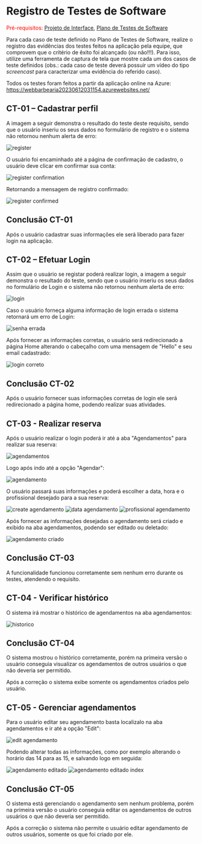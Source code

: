 # Registro de Testes de Software

<span style="color:red">Pré-requisitos: <a href="3-Projeto de Interface.md"> Projeto de Interface</a></span>, <a href="8-Plano de Testes de Software.md"> Plano de Testes de Software</a>

Para cada caso de teste definido no Plano de Testes de Software, realize o registro das evidências dos testes feitos na aplicação pela equipe, que comprovem que o critério de êxito foi alcançado (ou não!!!). Para isso, utilize uma ferramenta de captura de tela que mostre cada um dos casos de teste definidos (obs.: cada caso de teste deverá possuir um vídeo do tipo _screencast_ para caracterizar uma evidência do referido caso).

Todos os testes foram feitos a partir da aplicação online na Azure: https://webbarbearia20230612031154.azurewebsites.net/

## CT-01 – Cadastrar perfil
A imagem a seguir demonstra o resultado do teste deste requisito, sendo que o usuário inseriu os seus dados no formulário de registro e o sistema não retornou nenhum alerta de erro:

![register](https://github.com/ICEI-PUC-Minas-PMV-ADS/pmv-ads-2023-1-e2-proj-int-t6-agendamento-de-horarios/assets/82223068/68f1d109-0001-41cc-9f76-d0f70b8d1835)

O usuário foi encaminhado até a página de confirmação de cadastro, o usuário deve clicar em confirmar sua conta:

![register confirmation](https://github.com/ICEI-PUC-Minas-PMV-ADS/pmv-ads-2023-1-e2-proj-int-t6-agendamento-de-horarios/assets/82223068/5f7ea3f9-e18d-4d64-9ad0-1324148eb4f4)

Retornando a mensagem de registro confirmado:

![register confirmed](https://github.com/ICEI-PUC-Minas-PMV-ADS/pmv-ads-2023-1-e2-proj-int-t6-agendamento-de-horarios/assets/82223068/d6f3070f-cdcb-4fac-90a6-2a89bed07bb3)

## Conclusão CT-01

Após o usuário cadastrar suas informações ele será liberado para fazer login na aplicação.

## CT-02 – Efetuar Login

Assim que o usuário se registar poderá realizar login, a imagem a seguir demonstra o resultado do teste, sendo que o usuário inseriu os seus dados no formulário de Login e o sistema não retornou nenhum alerta de erro:

![login](https://github.com/ICEI-PUC-Minas-PMV-ADS/pmv-ads-2023-1-e2-proj-int-t6-agendamento-de-horarios/assets/82223068/e951264b-5651-459d-85d5-5fbd2b07b757)

Caso o usuário forneça alguma informação de login errada o sistema retornará um erro de Login:

![senha errada](https://github.com/ICEI-PUC-Minas-PMV-ADS/pmv-ads-2023-1-e2-proj-int-t6-agendamento-de-horarios/assets/82223068/bcfea3fa-0c9b-464a-b048-6c21f6a12c9a)

Após fornecer as informações corretas, o usuário será redirecionado a página Home alterando o cabeçalho com uma mensagem de "Hello" e seu email cadastrado:

![login correto](https://github.com/ICEI-PUC-Minas-PMV-ADS/pmv-ads-2023-1-e2-proj-int-t6-agendamento-de-horarios/assets/82223068/4c8f23ec-c0ec-4599-819b-d02ed4156e6e)

## Conclusão CT-02

Após o usuário fornecer suas informações corretas de login ele será redirecionado a página home, podendo realizar suas atividades.

## CT-03 - Realizar reserva

Após o usuário realizar o login poderá ir até a aba "Agendamentos" para realizar sua reserva:

![agendamentos](https://github.com/ICEI-PUC-Minas-PMV-ADS/pmv-ads-2023-1-e2-proj-int-t6-agendamento-de-horarios/assets/82223068/e24a2e57-623d-455d-8fcd-e9eaefe50c9e)

Logo após indo até a opção "Agendar":

![agendamento](https://github.com/ICEI-PUC-Minas-PMV-ADS/pmv-ads-2023-1-e2-proj-int-t6-agendamento-de-horarios/assets/82223068/165aa8de-ee4a-4664-b559-ebd1c3810e8c)

O usuário passará suas informações e poderá escolher a data, hora e o profissional desejado para a sua reserva:

![create agendamento](https://github.com/ICEI-PUC-Minas-PMV-ADS/pmv-ads-2023-1-e2-proj-int-t6-agendamento-de-horarios/assets/82223068/6dd7d7c3-68ab-4071-8632-ab8b149670d1)
![data agendamento](https://github.com/ICEI-PUC-Minas-PMV-ADS/pmv-ads-2023-1-e2-proj-int-t6-agendamento-de-horarios/assets/82223068/c44667cf-e4db-4e08-97f8-e276520054cf)
![profissional agendamento](https://github.com/ICEI-PUC-Minas-PMV-ADS/pmv-ads-2023-1-e2-proj-int-t6-agendamento-de-horarios/assets/82223068/a60fb55d-65be-4169-a99b-91c4b8d9a8c2)

Após fornecer as informações desejadas o agendamento será criado e exibido na aba agendamentos, podendo ser editado ou deletado:

![agendamento criado](https://github.com/ICEI-PUC-Minas-PMV-ADS/pmv-ads-2023-1-e2-proj-int-t6-agendamento-de-horarios/assets/82223068/9bb03fe8-136f-4756-8a5d-3187a3c444c0)

## Conclusão CT-03

A funcionalidade funcionou corretamente sem nenhum erro durante os testes, atendendo o requisito.

## CT-04 - Verificar histórico

O sistema irá mostrar o histórico de agendamentos na aba agendamentos:

![historico](https://github.com/ICEI-PUC-Minas-PMV-ADS/pmv-ads-2023-1-e2-proj-int-t6-agendamento-de-horarios/assets/82223068/3714d47d-8d20-436d-a5bf-41c4052f2412)

## Conclusão CT-04

O sistema mostrou o histórico corretamente, porém na primeira versão o usuário conseguia visualizar os agendamentos de outros usuários o que não deveria ser permitido. 

Após a correção o sistema exibe somente os agendamentos criados pelo usuário.

## CT-05 - Gerenciar agendamentos

Para o usuário editar seu agendamento basta localizalo na aba agendamentos e ir até a opção "Edit":

![edit agendamento](https://github.com/ICEI-PUC-Minas-PMV-ADS/pmv-ads-2023-1-e2-proj-int-t6-agendamento-de-horarios/assets/82223068/e2ec8803-fce3-47b3-8f00-33e409606e6f)

Podendo alterar todas as informações, como por exemplo alterando o horário das 14 para as 15, e salvando logo em seguida:

![agendamento editado](https://github.com/ICEI-PUC-Minas-PMV-ADS/pmv-ads-2023-1-e2-proj-int-t6-agendamento-de-horarios/assets/82223068/9f3e6069-3aa2-4349-8bb4-025b12f96ba1)
![agendamento editado index](https://github.com/ICEI-PUC-Minas-PMV-ADS/pmv-ads-2023-1-e2-proj-int-t6-agendamento-de-horarios/assets/82223068/bb731e57-d921-485b-95f5-dd0b5276e7a2)

## Conclusão CT-05

O sistema está gerenciando o agendamento sem nenhum problema, porém na primeira versão o usuário conseguia editar os agendamentos de outros usuários o que não deveria ser permitido.

Após a correção o sistema não permite o usuário editar agendamento de outros usuários, somente os que foi criado por ele.
